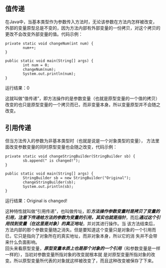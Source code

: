 ## 值传递
在Java中，当基本类型作为参数传入方法时，无论该参数在方法内怎样被改变，外部的变量原型总是不变的，因为方法内部有外部变量的一份拷贝，对这个拷贝的更改不会改变外部变量的值。代码示例：
```
private static void changeNum(int num) {
        num++;
}

public static void main(String[] args) {
        int num = 0;
        changeNum(num);
        System.out.println(num);
}
```
运行结果：0  
  
这就叫做“值传递”，即方法操作的是参数变量（也就是原型变量的一个值的拷贝）改变的也只是原型变量的一个拷贝而已，而非变量本身。所以变量原型并不会随之改变。

## 引用传递
但当方法传入的参数为非基本类型时（也就是说是一个对象类型的变量）， 方法里面改变参数变量的同时原型变量也会随之改变，代码示例：
```
private static void changeStringBuilder(StringBuilder sb) {
        sb.append(" is changed!");
}

public static void main(String[] args) {
        StringBuilder sb = new StringBuilder("Original");
        changeStringBuilder(sb);
        System.out.println(sb);
}
```
运行结果：Original is changed!  

这种特性就叫做“引用传递”，也叫做传址，即***方法操作参数变量时是拷贝了变量的引用，注意下传递给方法的参数为变量的引用，其实也就是指针***，而后***通过这个引用找到变量（在这里是对象）的真正地址***，并对其进行操作。当 该方法结束后，方法内部的那个参数变量随之消失。但是要知道这个变量只是对象的一个引用而已，它只是指向了对象所在的真实地址，而非对象本身，所以它的消 失并不会带来什么负面影响。  
回头来看原型变量，***原型变量本质上也是那个对象的一个引用***（和参数变量是一样一样的），当初对参数变量所指对象的改变就根本就 是对原型变量所指对象的改变。所以原型变量所代表的对象就这样被改变了，而且这种改变被保存了下来。
